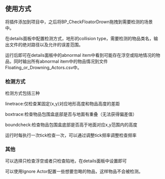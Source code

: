 ## 使用方式
将插件添加到项目中，之后将BP_CheckFloatorDrown拖拽到需要检测的场景中。

在details面板中配置检测方式，地形的collision type，需要检测的物品类名，输出文件的绝对路径以及允许的误差范围。

运行后即可在details面板中的abnormal item中看到可能存在浮空或陷地情况的物品，同时输出所有abnormal item中的物品情况到文件Floating_or_Drowning_Actors.csv中。

### 检测方式
检测方式包括三种

linetrace:仅检查某固定(x,y)对应地形高度和物品高度的差距

boxtrace:检查物品包围盒底部是否与地面有重叠（无法获得偏差值）

boundcheck:检查物品包围盒底部是否高于地面对应x,y范围内的高度

运行时每执行一次tick检查一次，可以通过调整tick频率调整检查频率

### 其他
可以选择只检查浮空或者只检查陷地，在details面板中设置即可

可以使用Ignore Actor配置一些想要忽略的物品，这样物品不会被检测。